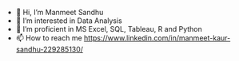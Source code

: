 - 👋 Hi, I’m Manmeet Sandhu
- 👀 I’m interested in Data Analysis
- 🌱 I’m proficient in MS Excel, SQL, Tableau, R and Python
- 📫 How to reach me https://www.linkedin.com/in/manmeet-kaur-sandhu-229285130/

<!---
manmeetksandhu5/manmeetksandhu5 is a ✨ special ✨ repository because its `README.md` (this file) appears on your GitHub profile.
You can click the Preview link to take a look at your changes.
--->
